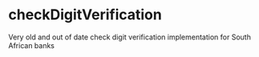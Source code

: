 # checkDigitVerification
Very old and out of date check digit verification implementation for South African banks
